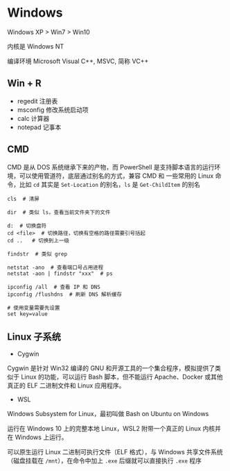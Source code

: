 # Windows

Windows XP > Win7 > Win10

内核是 Windows NT

编译环境 Microsoft Visual C++, MSVC, 简称 VC++

## Win + R

- regedit 注册表
- msconfig 修改系统启动项
- calc 计算器
- notepad 记事本


## CMD

CMD 是从 DOS 系统继承下来的产物，而 PowerShell 是支持脚本语言的运行环境，可以使用管道符，底层通过别名的方式，兼容 CMD 和 一些常用的 Linux 命令，比如 `cd` 其实是 `Set-Location` 的别名，`ls` 是 `Get-ChildItem` 的别名

```shell
cls  # 清屏

dir  # 类似 ls，查看当前文件夹下的文件

d:  # 切换盘符
cd <file>  # 切换路径，切换有空格的路径需要引号括起
cd ..   # 切换到上一级

findstr  # 类似 grep

netstat -ano  # 查看端口号占用进程
netstat -aon | findstr "xxx"  # ps

ipconfig /all  # 查看 IP 和 DNS
ipconfig /flushdns  # 刷新 DNS 解析缓存

# 使用变量需要先设置
set key=value
```

## Linux 子系统

- Cygwin

Cygwin 是针对 Win32 编译的 GNU 和开源工具的一个集合程序，模拟提供了类似于 Linux 的功能，可以运行 Bash 脚本，但不能运行 Apache、Docker 或其他真正的 ELF 二进制文件和 Linux 应用程序。

- WSL

Windows Subsystem for Linux，最初叫做 Bash on Ubuntu on Windows

运行在 Windows 10 上的完整本地 Linux，WSL2 附带一个真正的 Linux 内核并在 Windows 上运行。

可以原生运行 Linux 二进制可执行文件（ELF 格式），与 Windows 共享文件系统（磁盘挂载在 `/mnt`），在命令中加上 `.exe` 后缀就可以直接执行 `.exe` 程序
